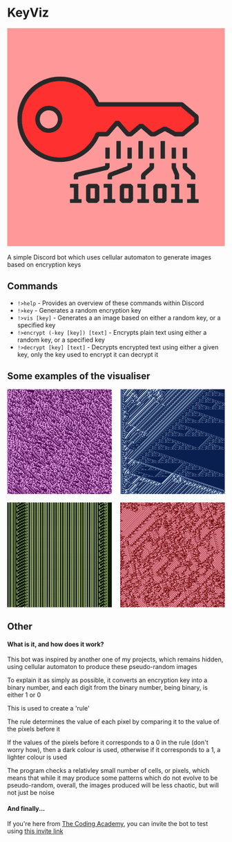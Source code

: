# KeyViz
![image](imgs/Logo.png)

A simple Discord bot which uses cellular automaton to generate images based on encryption keys

## Commands
 - `!>help` - Provides an overview of these commands within Discord
 - `!>key` - Generates a random encryption key
 - `!>vis [key]` - Generates a an image based on either a random key, or a specified key
 - `!>encrypt (-key [key]) [text]` - Encrypts plain text using either a random key, or a specified key
 - `!>decrypt [key] [text]` - Decrypts encrypted text using either a given key, only the key used to encrypt it can decrypt it

## Some examples of the visualiser
![image](imgs/collage.png)

## Other
#### What is it, and how does it work?
This bot was inspired by another one of my projects, which remains hidden, using cellular automaton to produce these pseudo-random images

To explain it as simply as possible, it converts an encryption key into a binary number, and each digit from the binary number, being binary, is either 1 or 0

This is used to create a 'rule'

The rule determines the value of each pixel by comparing it to the value of the pixels before it

If the values of the pixels before it corresponds to a 0 in the rule (don't worry how), then a dark colour is used, otherwise if it corresponds to a 1, a lighter colour is used

The program checks a relativley small number of cells, or pixels, which means that while it may produce some patterns which do not evolve to be pseudo-random, overall, the images produced will be less chaotic, but will not just be noise

#### And finally...
If you're here from [The Coding Academy](abc.xyz 'Not an actual link'), you can invite the bot to test using [this invite link](https://discord.com/api/oauth2/authorize?client_id=819291507881803817&permissions=51200&scope=bot 'Invite KeyViz')

